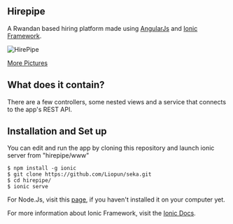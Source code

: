 ## Hirepipe

 A Rwandan based hiring platform made using [AngularJs](https://docs.angularjs.org/api) and [Ionic Framework](https://ionicframework.com).
 
 ![HirePipe](https://i.imgur.com/k3g7VL8.png?1)
 
[More Pictures](https://imgur.com/gallery/WhZV4Sc)

## What does it contain?

There are a few controllers, some nested views and a service that connects to the app's REST API.
 
 ## Installation and Set up
 
 You can edit and run the app by cloning this repository and launch ionic server from "hirepipe/www"
 
 ```shellsession
$ npm install -g ionic
$ git clone https://github.com/Liopun/seka.git
$ cd hirepipe/
$ ionic serve
```

For Node.Js, visit this [page](https://nodejs.org/en/download/), if you haven't installed it on your computer yet.

For more information about Ionic Framework, visit the [Ionic Docs](https://ionicframework.com/getting-started).
 
 
 
